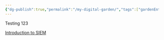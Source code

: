 ```yaml
---
{"dg-publish":true,"permalink":"/my-digital-garden/","tags":["gardenEntry"]}
---
```


Testing 123

[Introduction to SIEM](Introduction%20to%20SIEM.md)

